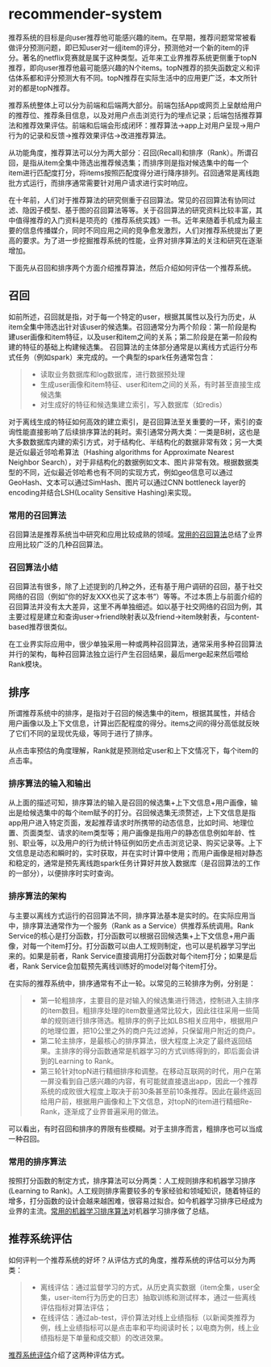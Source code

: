 # recommender-system

推荐系统的目标是向user推荐他可能感兴趣的item。在早期，推荐问题常常被看做评分预测问题，即已知user对一组item的评分，预测他对一个新的item的评分。著名的netflix竞赛就是属于这种类型。近年来工业界推荐系统更侧重于topN推荐，即向user推荐他最可能感兴趣的N个items。topN推荐的损失函数定义和评估体系都和评分预测大有不同。topN推荐在实际生活中的应用更广泛，本文所针对的都是topN推荐。

推荐系统整体上可以分为前端和后端两大部分。前端包括App或网页上呈献给用户的推荐位、推荐条目信息，以及对用户点击浏览行为的埋点记录；后端包括推荐算法和推荐效果评估。前端和后端会形成闭环：推荐算法->app上对用户呈现->用户行为的记录和反馈->推荐效果评估->改进推荐算法。

从功能角度，推荐算法可以分为两大部分：召回(Recall)和排序（Rank）。所谓召回，是指从item全集中筛选出推荐候选集；而排序则是指对候选集中的每一个item进行匹配度打分，将items按照匹配度得分进行降序排列。召回通常是离线跑批方式运行，而排序通常需要针对用户请求进行实时响应。

在十年前，人们对于推荐算法的研究侧重于召回算法。常见的召回算法有协同过滤、隐因子模型、基于图的召回算法等等。关于召回算法的研究资料比较丰富，其中值得推荐的入门资料是项亮的《推荐系统实践》一书。近年来随着手机成为最主要的信息传播媒介，同时不同应用之间的竞争愈发激烈，人们对推荐系统提出了更高的要求。为了进一步挖掘推荐系统的性能，业界对排序算法的关注和研究在逐渐增加。

下面先从召回和排序两个方面介绍推荐算法，然后介绍如何评估一个推荐系统。

## 召回
如前所述，召回就是指，对于每一个特定的user，根据其属性以及行为历史，从item全集中筛选出针对该user的候选集。召回通常分为两个阶段：第一阶段是构建user画像和item特征，以及user和item之间的关系；第二阶段是在第一阶段构建的特征的基础上构建候选集。
召回算法的主体部分通常是以离线方式运行分布式任务（例如spark）来完成的。一个典型的spark任务通常包含：
>* 读取业务数据库和log数据库，进行数据预处理
>* 生成user画像和item特征、user和item之间的关系，有时甚至直接生成候选集
>* 对生成好的特征和候选集建立索引，写入数据库（如redis）

对于离线生成的特征如何高效的建立索引，是召回算法至关重要的一环，索引的查询性能直接影响了后续排序算法的耗时。索引通常分两大类：一类是B树，这也是大多数数据库内建的索引方式，对于结构化、半结构化的数据非常有效；另一大类是近似最近邻哈希算法（Hashing algorithms for Approximate Nearest
Neighbor Search），对于非结构化的数据例如文本、图片非常有效。根据数据类型的不同，近似最近邻哈希也有不同的实现方式，例如geo信息可以通过GeoHash、文本可以通过SimHash、图片可以通过CNN bottleneck layer的encoding并结合LSH(Locality Sensitive Hashing)来实现。
### 常用的召回算法
召回算法是推荐系统当中研究和应用比较成熟的领域。[常用的召回算法][1]总结了业界应用比较广泛的几种召回算法。

### 召回算法小结
召回算法有很多，除了上述提到的几种之外，还有基于用户调研的召回，基于社交网络的召回（例如”你的好友XXX也买了这本书“）等等。不过本质上与前面介绍的召回算法并没有太大差异，这里不再单独细述。如以基于社交网络的召回为例，其主要过程是建立和查询user->friend映射表以及friend->item映射表，与content-based推荐很类似。

在工业界实际应用中，很少单独采用一种或两种召回算法，通常采用多种召回算法并行的架构，每种召回算法独立运行产生召回结果，最后merge起来然后喂给Rank模块。

## 排序
所谓推荐系统中的排序，是指对于召回的候选集中的item，根据其属性，并结合用户画像以及上下文信息，计算出匹配程度的得分。items之间的得分高低就反映了它们不同的呈现优先级，等同于进行了排序。

从点击率预估的角度理解，Rank就是预测给定user和上下文情况下，每个item的点击率。

### 排序算法的输入和输出
从上面的描述可知，排序算法的输入是召回的候选集+上下文信息+用户画像，输出是给候选集中的每个item赋予的打分。召回候选集无须赘述，上下文信息是指app用户进入特定页面，发起推荐请求时所携带的动态信息，比如时间、地理位置、页面类型、请求的item类型等；用户画像是指用户的静态信息例如年龄、性别、职业等，以及用户的行为统计特征例如历史点击浏览记录、购买记录等。上下文信息是动态和瞬时的，实时获取，并在实时计算中使用；而用户画像是相对静态和稳定的，通常是预先离线跑spark任务计算好并放入数据库（是召回算法的工作的一部分），以便排序时实时查询。

### 排序算法的架构
与主要以离线方式运行的召回算法不同，排序算法基本是实时的。在实际应用当中，排序算法通常作为一个服务（Rank as a Service）供推荐系统调用。Rank Service的核心是打分函数，打分函数可以根据召回候选集+上下文信息+用户画像，对每一个item打分。打分函数可以由人工规则制定，也可以是机器学习学出来的。如果是前者，Rank Service直接调用打分函数对每个item打分；如果是后者，Rank Service会加载预先离线训练好的model对每个item打分。

在实际的推荐系统中，排序通常有不止一轮。以常见的三轮排序为例，分别是：
>* 第一轮粗排序，主要目的是对输入的候选集进行筛选，控制进入主排序的item数目。粗排序处理的item数量通常比较大，因此往往采用一些简单的规则进行排序筛选。粗排序的例子比如LBS相关应用中，根据用户的地理位置，把10公里之外的商户先过滤掉，只保留用户附近的商户。
>* 第二轮主排序，是最核心的排序算法，很大程度上决定了最终返回结果。主排序的得分函数通常是机器学习的方式训练得到的，即后面会讲到的Learning to Rank。
>* 第三轮针对topN进行精细排序和调整。在移动互联网的时代，用户在第一屏没看到自己感兴趣的内容，有可能就直接退出app，因此一个推荐系统的成败很大程度上取决于前30条甚至前10条推荐。因此在最终返回给用户前，根据用户画像和上下文信息，对topN的item进行精细Re-Rank，逐渐成了业界普遍采用的做法。

可以看出，有时召回和排序的界限有些模糊。对于主排序而言，粗排序也可以当成一种召回。
### 常用的排序算法
按照打分函数的制定方式，排序算法可以分两类：人工规则排序和机器学习排序(Learning to Rank)。人工规则排序需要较多的专家经验和领域知识，随着特征的增多，打分函数的设计会越来越困难，很容易过拟合。如今机器学习排序已经成为业界的主流。[常用的机器学习排序算法][2]对机器学习排序做了总结。

## 推荐系统评估
如何评判一个推荐系统的好坏？从评估方式的角度，推荐系统的评估可以分为两类：
>* 离线评估：通过监督学习的方式，从历史真实数据（item全集，user全集，user-item行为历史的日志）抽取训练和测试样本，通过一些离线评估指标对算法评估；
>* 在线评估：通过ab-test，评价算法对线上业绩指标（以新闻类推荐为例，线上业绩指标可以是点击率和平均阅读时长；以电商为例，线上业绩指标是下单量和成交额）的改进效果。

[推荐系统评估][3]介绍了这两种评估方式。

[1]: https://github.com/pengxiaoo/recommender-system/blob/master/docs/recall.md
[2]: https://github.com/pengxiaoo/recommender-system/blob/master/docs/rank.md
[3]: https://github.com/pengxiaoo/recommender-system/blob/master/docs/evaluation.md
